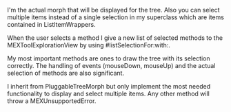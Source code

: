 I'm the actual morph that will be displayed for the tree. Also you can select multiple items instead of a single selection in my superclass which are items contained in ListItemWrappers. 

When the user selects a method I give a new list of selected methods to the MEXToolExplorationView by using #listSelectionFor:with:.

My most important methods are ones to draw the tree with its selection correctly. The handling of events (mouseDown, mouseUp) and the actual selection of methods are also significant.

I inherit from PluggableTreeMorph but only implement the most needed functionality to display and select multiple items. Any other method will throw a MEXUnsupportedError.